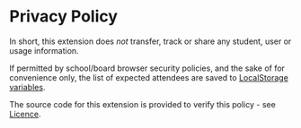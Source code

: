# Privacy Policy
In short, this extension does *not* transfer, track or share any student, user or usage information.

If permitted by school/board browser security policies, and the sake of for convenience only, the list of expected attendees are saved to [LocalStorage variables](https://en.wikipedia.org/wiki/Web_storage#localStorage).

The source code for this extension is provided to verify this policy - see [Licence](LICENSE.md).

